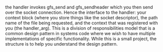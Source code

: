 the handler invokes gfs_send and gfs_sendheader which you then send over the socket connection.  Hence the interface to the handler: your context block (where you store things like the socket descriptor), the path name of the file being requested, and the context that was registered with you (the handler_arg).  This is a division of responsibilities model that is a common design pattern in systems code where we wish to have multiple implementations of specific functionality.  While this is a small project, the structure is to help you understand the design pattern.
